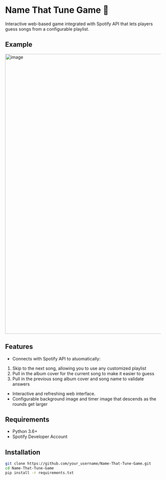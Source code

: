 # Name That Tune Game 🎵

Interactive web-based game integrated with Spotify API that lets players guess songs from a configurable playlist.

## Example
<img width="1914" height="906" alt="image" src="https://github.com/user-attachments/assets/6321769c-30b2-4b75-b539-8d6079ab3a37" />

## Features
- Connects with Spotify API to atuomatically:
1. Skip to the next song, allowing you to use any customized playlist
2. Pull in the album cover for the current song to make it easier to guess
3. Pull in the previous song album cover and song name to validate answers
- Interactive and refreshing web interface.
- Configurable background image and timer image that descends as the rounds get larger  

## Requirements
- Python 3.6+
- Spotify Developer Account

## Installation

```bash
git clone https://github.com/your_username/Name-That-Tune-Game.git
cd Name-That-Tune-Game
pip install -r requirements.txt



